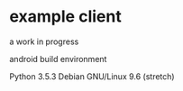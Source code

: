 # example client
a work in progress

android build environment

Python 3.5.3
Debian GNU/Linux 9.6 (stretch)
